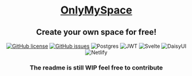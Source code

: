 <h1 align="center"><a href="https://only-my.space">OnlyMySpace<a/></h1>
<h2 align="center">Create your own space for free!</h2>
<p align="center">
<a href="https://github.com/OnlyMySpace/OnlyMySpace/LICENSE" target="_blank"><img src="https://img.shields.io/github/license/onlymyspace/onlymyspace.svg" alt="GitHub license"></a>
<a href="https://github.com/OnlyMySpace/OnlyMySpace/issues" target="_blank"><img src="https://img.shields.io/github/issues/onlymyspace/onlymyspace.svg" alt="GitHub issues"></a>
<img src="https://img.shields.io/badge/postgres-%23316192.svg?style=for-the-badge&logo=postgresql&logoColor=white" alt="Postgres">
<img src="https://img.shields.io/badge/JWT-black?style=for-the-badge&logo=JSON%20web%20tokens" alt="JWT">
<img src="https://img.shields.io/badge/svelte-%23f1413d.svg?style=for-the-badge&logo=svelte&logoColor=white" alt="Svelte">
<img src="https://img.shields.io/badge/daisyui-5A0EF8?style=for-the-badge&logo=daisyui&logoColor=white" alt="DaisyUI">
<img src="https://img.shields.io/badge/netlify-%23000000.svg?style=for-the-badge&logo=netlify&logoColor=#00C7B7" alt="Netlify">
</p>
<h3 align="center">The readme is still WIP feel free to contribute</h3>
